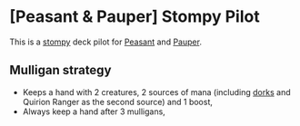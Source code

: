# \[Peasant & Pauper\] Stompy Pilot

This is a [stompy](https://mtg.gamepedia.com/Stompy) deck pilot for [Peasant](https://mtg.gamepedia.com/Peasant_(format)) and [Pauper](https://mtg.gamepedia.com/Pauper).

## Mulligan strategy

* Keeps a hand with 2 creatures, 2 sources of mana (including [dorks](https://mtg.gamepedia.com/List_of_Magic_slang#Mana_dork) and Quirion Ranger as the second source) and 1 boost,
* Always keep a hand after 3 mulligans,
